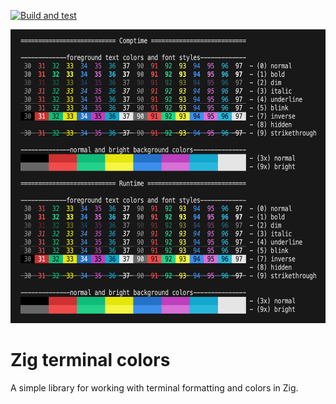 [![Build and test](https://github.com/BiscuitTin/zig-term-colors/actions/workflows/build-and-test.yml/badge.svg)](https://github.com/BiscuitTin/zig-term-colors/actions/workflows/build-and-test.yml)

<p align="center">
  <img width="600" height="470" src="images/demo.png">
</p>

# Zig terminal colors

A simple library for working with terminal formatting and colors in Zig.
